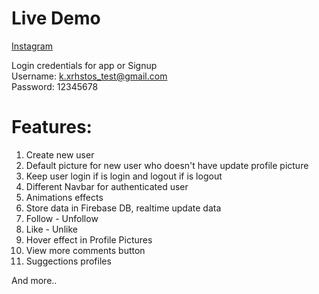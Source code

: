 # Live Demo

[Instagram](https://crestanzio.github.io/instagram-react/)

Login credentials for app or Signup <br />
Username: k.xrhstos_test@gmail.com <br />
Password: 12345678 <br />

# Features:

1. Create new user
2. Default picture for new user who doesn't have update profile picture
3. Keep user login if is login and logout if is logout
4. Different Navbar for authenticated user
5. Animations effects
6. Store data in Firebase DB, realtime update data
7. Follow - Unfollow
8. Like - Unlike
8. Hover effect in Profile Pictures
9. View more comments button
10. Suggections profiles

And more..